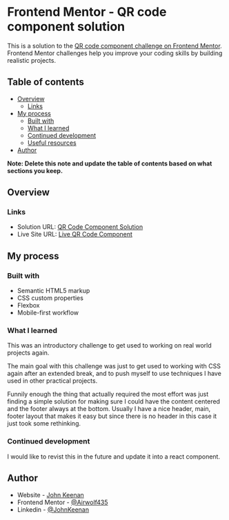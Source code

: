 # Frontend Mentor - QR code component solution

This is a solution to the [QR code component challenge on Frontend Mentor](https://www.frontendmentor.io/challenges/qr-code-component-iux_sIO_H). Frontend Mentor challenges help you improve your coding skills by building realistic projects. 

## Table of contents

- [Overview](#overview)
  - [Links](#links)
- [My process](#my-process)
  - [Built with](#built-with)
  - [What I learned](#what-i-learned)
  - [Continued development](#continued-development)
  - [Useful resources](#useful-resources)
- [Author](#author)

**Note: Delete this note and update the table of contents based on what sections you keep.**

## Overview

### Links

- Solution URL: [QR Code Component Solution](https://github.com/Airwolf435/QRComponent?tab=readme-ov-file)
- Live Site URL: [Live QR Code Component](https://frontendmentor.johnkeenan.ca/qr-component)

## My process

### Built with

- Semantic HTML5 markup
- CSS custom properties
- Flexbox
- Mobile-first workflow

### What I learned

This was an introductory challenge to get used to working on real world projects again.

The main goal with this challenge was just to get used to working with CSS again after an extended break, and to push myself to use techniques I have used in other practical projects.

Funnily enough the thing that actually required the most effort was just finding a simple solution for making sure I could have the content centered and the footer always at the bottom. Usually I have a nice header, main, footer layout that makes it easy but since there is no header in this case it just took some rethinking.


### Continued development

I would like to revist this in the future and update it into a react component.

## Author

- Website - [John Keenan](https://www.johnkeenan.ca)
- Frontend Mentor - [@Airwolf435](https://www.frontendmentor.io/profile/Airwolf435)
- Linkedin - [@JohnKeenan](https://www.linkedin.com/in/john-g-keenan/)